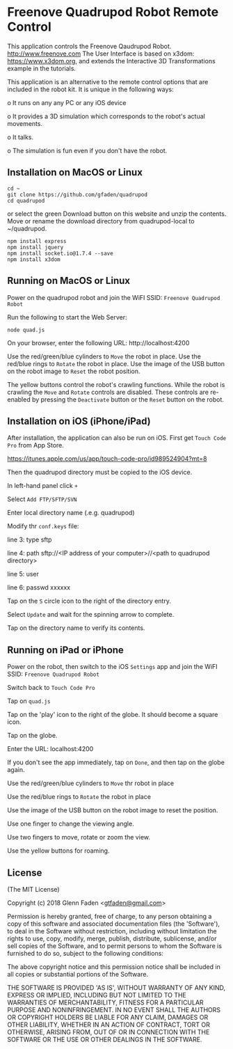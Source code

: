 
# Freenove Quadrupod Robot Remote Control

This application controls the Freenove Qaudrupod Robot.
http://www.freenove.com
The User Interface is based on x3dom:
https://www.x3dom.org, and extends the Interactive 3D 
Transformations example in the tutorials.

This application is an alternative to the remote control
options that are included in the robot kit. It is unique
in the following ways:

  o It runs on any any PC or any iOS device

  o It provides a 3D simulation which corresponds to
    the robot's actual movements.

  o It talks.

  o The simulation is fun even if you don't have the robot.

## Installation on MacOS or Linux

  `cd ~`
  <br>
  `git clone https://github.com/gfaden/quadrupod`
  <br>
  `cd quadrupod`
  <br>

  or select the green Download button on this website
  and unzip the contents. Move or rename the download
  directory from quadrupod-local to ~/quadrupod.

  `npm install express`
  <br>
  `npm install jquery`
  <br>
  `npm install socket.io@1.7.4 --save`
  <br>
  `npm install x3dom`

## Running on MacOS or Linux

Power on the quadrupod robot and join the WiFI SSID:
  `Freenove Quadrupod Robot`

Run the following to start the Web Server:

  `node quad.js`

On your browser, enter the following URL:
  http://localhost:4200

Use the red/green/blue cylinders to `Move` the robot in place.
Use the red/blue rings to `Rotate` the robot in place.
Use the image of the USB button on the robot image to `Reset` the robot position.

The yellow buttons control the robot's crawling functions. While
the robot is crawling the `Move` and `Rotate` controls are disabled.
These controls are re-enabled by pressing the `Deactivate` button
or the `Reset` button on the robot.

## Installation on iOS (iPhone/iPad)

After installation, the application can also be run
on iOS. First get `Touch Code Pro` from App Store.

https://itunes.apple.com/us/app/touch-code-pro/id989524904?mt=8

Then the quadrupod directory must be copied to the iOS device.

In left-hand panel click `+`

Select `Add FTP/SFTP/SVN`

Enter local directory name (.e.g. quadrupod)

Modify thr `conf.keys` file:

  line 3:  type sftp

  line 4:  path sftp:\/\/\<IP address of your computer\>\/\/\<path to quadrupod directory\>

  line 5:  user <username>

  line 6:  passwd xxxxxx


Tap on the `S` circle icon to the right of the directory entry.

Select `Update` and wait for the spinning arrow to complete.

Tap on the directory name to verify its contents.

## Running on iPad or iPhone

Power on the robot, then switch to the iOS `Settings` app and join the WiFI SSID:
  `Freenove Quadrupod Robot`

Switch back to `Touch Code Pro`

Tap on `quad.js`

Tap on the 'play' icon to the right of the globe. It should become a square icon.

Tap on the globe.

Enter the URL: localhost:4200

If you don't see the app immediately, tap on `Done`, and then tap on the globe again.

Use the red/green/blue cylinders to `Move` thr robot in place

Use the red/blue rings to `Rotate` the robot in place

Use the image of the USB button on the robot image to reset the position.

Use one finger to change the viewing angle.

Use two fingers to move, rotate or zoom the view.

Use the yellow buttons for roaming.

## License

(The MIT License)

Copyright (c) 2018 Glenn Faden &lt;gtfaden@gmail.com&gt;

Permission is hereby granted, free of charge, to any person obtaining
a copy of this software and associated documentation files (the
'Software'), to deal in the Software without restriction, including
without limitation the rights to use, copy, modify, merge, publish,
distribute, sublicense, and/or sell copies of the Software, and to
permit persons to whom the Software is furnished to do so, subject to
the following conditions:

The above copyright notice and this permission notice shall be
included in all copies or substantial portions of the Software.

THE SOFTWARE IS PROVIDED 'AS IS', WITHOUT WARRANTY OF ANY KIND,
EXPRESS OR IMPLIED, INCLUDING BUT NOT LIMITED TO THE WARRANTIES OF
MERCHANTABILITY, FITNESS FOR A PARTICULAR PURPOSE AND NONINFRINGEMENT.
IN NO EVENT SHALL THE AUTHORS OR COPYRIGHT HOLDERS BE LIABLE FOR ANY
CLAIM, DAMAGES OR OTHER LIABILITY, WHETHER IN AN ACTION OF CONTRACT,
TORT OR OTHERWISE, ARISING FROM, OUT OF OR IN CONNECTION WITH THE
SOFTWARE OR THE USE OR OTHER DEALINGS IN THE SOFTWARE.
